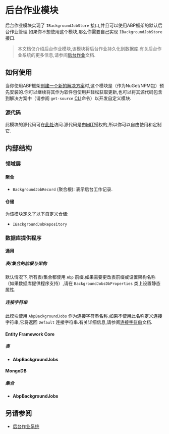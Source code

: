 # 后台作业模块

后台作业模块实现了 `IBackgroundJobStore` 接口,并且可以使用ABP框架的默认后台作业管理.如果你不想使用这个模块,那么你需要自己实现 `IBackgroundJobStore` 接口.

> 本文档仅介绍后台作业模块,该模块将后台作业持久化到数据库.有关后台作业系统的更多信息,请参阅[后台作业](../Background-Jobs.md)文档.

## 如何使用

当你使用ABP框架[创建一个新的解决方案](https://abp.io/get-started)时,这个模块是（作为NuGet/NPM包）预先安装的.你可以继续将其作为软件包使用并轻松获取更新,也可以将其源代码包含到解决方案中（请参阅 `get-source` [CLI](../CLI.md)命令）以开发自定义模块.

### 源代码

此模块的源代码可在[此处](https://github.com/abpframework/abp/tree/dev/modules/background-jobs)访问.源代码是由[MIT](https://choosealicense.com/licenses/mit/)授权的,所以你可以自由使用和定制它.

## 内部结构

### 领域层

#### 聚合

- `BackgroundJobRecord` (聚合根): 表示后台工作记录.

#### 仓储

为该模块定义了以下自定义仓储:

- `IBackgroundJobRepository`

### 数据库提供程序

#### 通用

##### 表/集合的前缀与架构

默认情况下,所有表/集合都使用 `Abp` 前缀.如果需要更改表前缀或设置架构名称（如果数据库提供程序支持）,请在 `BackgroundJobsDbProperties` 类上设置静态属性.

##### 连接字符串

此模块使用 `AbpBackgroundJobs` 作为连接字符串名称.如果不使用此名称定义连接字符串,它将返回 `Default` 连接字符串.有关详细信息,请参阅[连接字符串](https://docs.abp.io/en/abp/latest/Connection-Strings)文档.

#### Entity Framework Core

##### 表

- **AbpBackgroundJobs**

#### MongoDB

##### 集合

- **AbpBackgroundJobs**

## 另请参阅

* [后台作业系统](../Background-Jobs.md)
